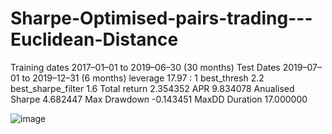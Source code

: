 # Sharpe-Optimised-pairs-trading---Euclidean-Distance
Training dates      2017–01–01 to 2019–06–30   (30 months)
Test Dates          2019–07–01 to 2019–12–31   (6 months)
leverage            17.97 : 1
best_thresh         2.2
best_sharpe_filter  1.6
Total return        2.354352
APR                 9.834078
Anualised Sharpe    4.682447
Max Drawdown        -0.143451
MaxDD Duration      17.000000

![image](https://user-images.githubusercontent.com/74561424/230089315-37536229-323e-47f3-9e95-9fdddfb8845f.png)

